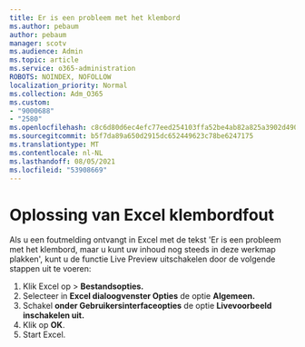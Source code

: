 ```yaml
---
title: Er is een probleem met het klembord
ms.author: pebaum
author: pebaum
manager: scotv
ms.audience: Admin
ms.topic: article
ms.service: o365-administration
ROBOTS: NOINDEX, NOFOLLOW
localization_priority: Normal
ms.collection: Adm_O365
ms.custom:
- "9000688"
- "2580"
ms.openlocfilehash: c8c6d80d6ec4efc77eed254103ffa52be4ab82a825a3902d490f7059708e76e8
ms.sourcegitcommit: b5f7da89a650d2915dc652449623c78be6247175
ms.translationtype: MT
ms.contentlocale: nl-NL
ms.lasthandoff: 08/05/2021
ms.locfileid: "53908669"
---
```

# <a name="resolving-excel-clipboard-error"></a>Oplossing van Excel klembordfout

Als u een foutmelding ontvangt in Excel met de tekst 'Er is een probleem met het klembord, maar u kunt uw inhoud nog steeds in deze werkmap plakken', kunt u de functie Live Preview uitschakelen door de volgende stappen uit te voeren:

1. Klik Excel op   >  **Bestandsopties.**
3. Selecteer in **Excel dialoogvenster Opties** de optie **Algemeen.**
4. Schakel **onder Gebruikersinterfaceopties** de optie **Livevoorbeeld inschakelen uit.**
5. Klik op **OK**.
6. Start Excel.
